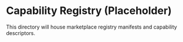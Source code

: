 # Capability Registry (Placeholder)

This directory will house marketplace registry manifests and capability descriptors.
